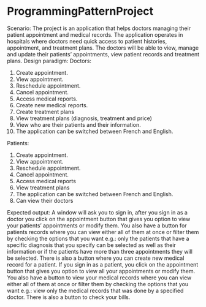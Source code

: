 # ProgrammingPatternProject
Scenario: 
The project is an application that helps doctors managing their patient appointment and medical records. The application operates in hospitals where doctors need quick access to patient histories, appointment, and treatment plans. The doctors will be able to view, manage and update their patients’ appointments, view patient records and treatment plans.
Design paradigm:
Doctors:
1)	Create appointment.
2)	View appointment.
3)	Reschedule appointment.
4)	Cancel appointment. 
5)	Access medical reports.
6)	Create new medical reports.
7)	Create treatment plans
8)	View treatment plans (diagnosis, treatment and price)
9)	View who are their patients and their information.
10)	The application can be switched between French and English.


Patients:
1)	Create appointment.
2)	View appointment.
3)	Reschedule appointment.
4)	Cancel appointment. 
5)	Access medical reports
6)	View treatment plans
7)	The application can be switched between French and English.
8)	Can view their doctors

Expected output:
A window will ask you to sign in, after you sign in as a doctor you click on the appointment button that gives you option to view your patients’ appointments or modify them. You also have a button for patients records where you can view either all of them at once or filter them by checking the options that you want e.g.: only the patients that have a specific diagnosis that you specify can be selected as well as their information or if the patients have more than three appointments they will be selected. There is also a button where you can create new medical record for a patient. 
If you sign in as a patient, you click on the appointment button that gives you option to view all your appointments or modify them. You also have a button to view your medical records where you can view either all of them at once or filter them by checking the options that you want e.g.: view only the medical records that was done by a specified doctor. There is also a button to check your bills.
